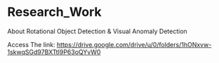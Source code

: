 # Research_Work
About Rotational Object Detection &amp; Visual Anomaly Detection

Access The link: https://drive.google.com/drive/u/0/folders/1hONxvw-1skwqSGd97BXTtI9P63oQYvW0
